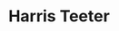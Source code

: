 ---
title: "Harris Teeter"
url: /wilson/harris-teeter-raleigh-road-parkway-west/
shop: supermarket
---